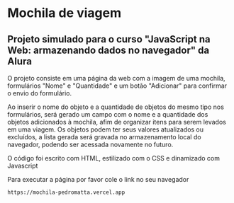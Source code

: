 <h1> Mochila de viagem </h1>
<h2> Projeto simulado para o curso "JavaScript na Web: armazenando dados no navegador" da Alura </h2>
<p> O projeto consiste em uma página da web com a imagem de uma mochila, formulários "Nome" e "Quantidade" e um botão "Adicionar" para confirmar o envio do formulário.</p>
<p> Ao inserir o nome do objeto e a quantidade de objetos do mesmo tipo nos formulários, será gerado um campo com o nome e a quantidade dos objetos adicionados à mochila, afim de organizar itens para serem levados em uma viagem. Os objetos podem ter seus valores atualizados ou excluídos, a lista gerada será gravada no armazenamento local do navegador, podendo ser acessada novamente no futuro.</p>
<p> O código foi escrito com HTML, estilizado com o CSS e dinamizado com Javascript </p>
<p> Para executar a página por favor cole o link no seu navegador </p>


```
https://mochila-pedromatta.vercel.app
```